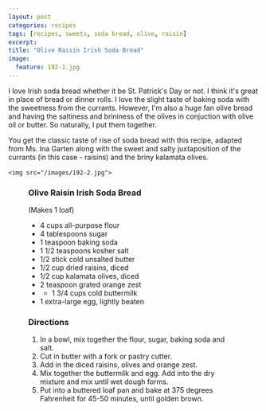 ```yaml
---
layout: post
categories: recipes
tags: [recipes, sweets, soda bread, olive, raisin]
excerpt: 
title: "Olive Raisin Irish Soda Bread"
image:
  feature: 192-1.jpg
---
```


I love Irish soda bread whether it be St. Patrick's Day or not.  I think it's great in place of bread or dinner rolls. I love the slight taste of baking soda with the sweetness from the currants. However, I'm also a huge fan olive bread and having the saltiness and brininess of the olives in conjuction with olive oil or butter.  So naturally, I put them together.

You get the classic taste of rise of soda bread with this recipe, adapted from Ms. Ina Garten along with the sweet and salty juxtaposition of the currants (in this case - raisins) and the briny kalamata olives.

    <img src="/images/192-2.jpg">

<figure class="ingredients" markdown="1">

### Olive Raisin Irish Soda Bread
(Makes 1 loaf)

- 4 cups all-purpose flour
- 4 tablespoons sugar
- 1 teaspoon baking soda
- 1 1/2 teaspoons kosher salt
- 1/2 stick cold unsalted butter
- 1/2 cup dried raisins, diced
- 1/2 cup kalamata olives, diced
- 2 teaspoon grated orange zest
- - 1 3/4 cups cold buttermilk
- 1 extra-large egg, lightly beaten


</figure>
<figure class="directions" markdown="1">

### Directions

1. In a bowl, mix together the flour, sugar, baking soda and salt. 
2. Cut in butter with a fork or pastry cutter.
3. Add in the diced raisins, olives and orange zest.
4. Mix together the buttermilk and egg.  Add into the dry mixture and mix until wet dough forms.
5. Put into a buttered loaf pan and bake at 375 degrees Fahrenheit for 45-50 minutes, until golden brown.

</figure>
